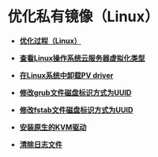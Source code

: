 # 优化私有镜像（Linux）<a name="ims_01_0321"></a>

-   **[优化过程（Linux）](优化过程（Linux）.md)**  

-   **[查看Linux操作系统云服务器虚拟化类型](查看Linux操作系统云服务器虚拟化类型.md)**  

-   **[在Linux系统中卸载PV driver](在Linux系统中卸载PV-driver.md)**  

-   **[修改grub文件磁盘标识方式为UUID](修改grub文件磁盘标识方式为UUID.md)**  

-   **[修改fstab文件磁盘标识方式为UUID](修改fstab文件磁盘标识方式为UUID.md)**  

-   **[安装原生的KVM驱动](安装原生的KVM驱动.md)**  

-   **[清除日志文件](清除日志文件.md)**  



